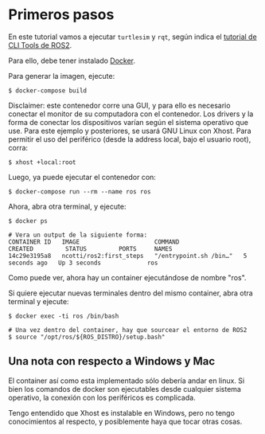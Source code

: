 # Primeros pasos

En este tutorial vamos a ejecutar `turtlesim` y `rqt`, según indica el [tutorial de CLI Tools de ROS2](https://docs.ros.org/en/foxy/Tutorials.html).

Para ello, debe tener instalado [Docker](https://www.docker.com/).

Para generar la imagen, ejecute:

```
$ docker-compose build
```

Disclaimer: este contenedor corre una GUI, y para ello es necesario conectar el monitor de su computadora con el contenedor. Los drivers y la forma de conectar los dispositivos varían según el sistema operativo que use. Para este ejemplo y posteriores, se usará GNU Linux con Xhost. Para permitir el uso del periférico (desde la address local, bajo el usuario root), corra:

```
$ xhost +local:root
```

Luego, ya puede ejecutar el contenedor con:

```
$ docker-compose run --rm --name ros ros
```

Ahora, abra otra terminal, y ejecute:
```
$ docker ps

# Vera un output de la siguiente forma:
CONTAINER ID   IMAGE                     COMMAND                  CREATED         STATUS         PORTS     NAMES
14c29e3195a8   ncotti/ros2:first_steps   "/entrypoint.sh /bin…"   5 seconds ago   Up 3 seconds             ros
```

Como puede ver, ahora hay un container ejecutándose de nombre "ros".

Si quiere ejecutar nuevas terminales dentro del mismo container, abra otra terminal y ejecute:

```
$ docker exec -ti ros /bin/bash

# Una vez dentro del container, hay que sourcear el entorno de ROS2
$ source "/opt/ros/${ROS_DISTRO}/setup.bash"
```

## Una nota con respecto a Windows y Mac
El container así como esta implementado sólo debería andar en linux. Si bien los comandos de docker son ejecutables desde cualquier sistema operativo, la conexión con los periféricos es complicada.

Tengo entendido que Xhost es instalable en Windows, pero no tengo conocimientos al respecto, y posiblemente haya que tocar otras cosas.
